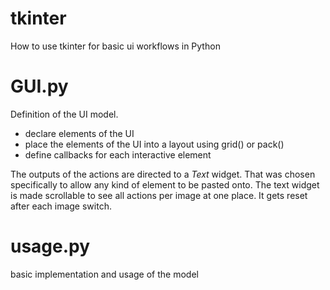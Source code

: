 # tkinter
How to use tkinter for basic ui workflows in Python

# GUI.py
Definition of the UI model.
- declare elements of the UI
- place the elements of the UI into a layout using grid() or pack()
- define callbacks for each interactive element

The outputs of the actions are directed to a *Text* widget. That was chosen specifically to allow any kind of element to be pasted onto. The text widget is made scrollable to see all actions per image at one place. It gets reset after each image switch.

# usage.py
basic implementation and usage of the model
